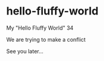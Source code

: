 # hello-fluffy-world
My "Hello Fluffy World" 34

We are trying to make a conflict

See you later...
